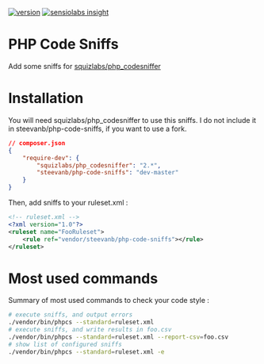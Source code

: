 [![version](https://img.shields.io/badge/version-development-green.svg)](https://github.com/steevanb/php-code-sniffs)
[![sensiolabs insight](https://img.shields.io/badge/sensiolabs%20insight-platinum-brightgreen.svg)](https://insight.sensiolabs.com/projects/0bcb9abc-acfa-4822-bf10-4f3740d9f180/analyses/3)

PHP Code Sniffs
===============

Add some sniffs for [squizlabs/php_codesniffer](https://github.com/squizlabs/PHP_CodeSniffer)

Installation
============

You will need squizlabs/php_codesniffer to use this sniffs.
I do not include it in steevanb/php-code-sniffs, if you want to use a fork.
```json
// composer.json
{
    "require-dev": {
        "squizlabs/php_codesniffer": "2.*",
        "steevanb/php-code-sniffs": "dev-master"
    }
}
```

Then, add sniffs to your ruleset.xml :
```xml
<!-- ruleset.xml -->
<?xml version="1.0"?>
<ruleset name="FooRuleset">
    <rule ref="vendor/steevanb/php-code-sniffs"></rule>
</ruleset>
```

Most used commands
==================

Summary of most used commands to check your code style :
```bash
# execute sniffs, and output errors
./vendor/bin/phpcs --standard=ruleset.xml
# execute sniffs, and write results in foo.csv
./vendor/bin/phpcs --standard=ruleset.xml --report-csv=foo.csv
# show list of configured sniffs
./vendor/bin/phpcs --standard=ruleset.xml -e
```

